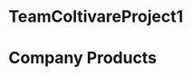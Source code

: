 # TeamColtivareProject1
<html> 
  
  <h1>Company Products</h1>
  <frameset cols = "120,*">
  <frame src = "menu.htm" name = "menu">
  <frame src = "fontf.htm" name = "main">
  </frameset>
</html>
